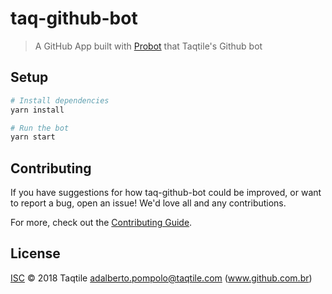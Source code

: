 # taq-github-bot

> A GitHub App built with [Probot](https://github.com/probot/probot) that Taqtile&#x27;s Github bot

## Setup

```sh
# Install dependencies
yarn install

# Run the bot
yarn start
```

## Contributing

If you have suggestions for how taq-github-bot could be improved, or want to report a bug, open an issue! We'd love all and any contributions.

For more, check out the [Contributing Guide](CONTRIBUTING.md).

## License

[ISC](LICENSE) © 2018 Taqtile <adalberto.pompolo@taqtile.com> (www.github.com.br)
